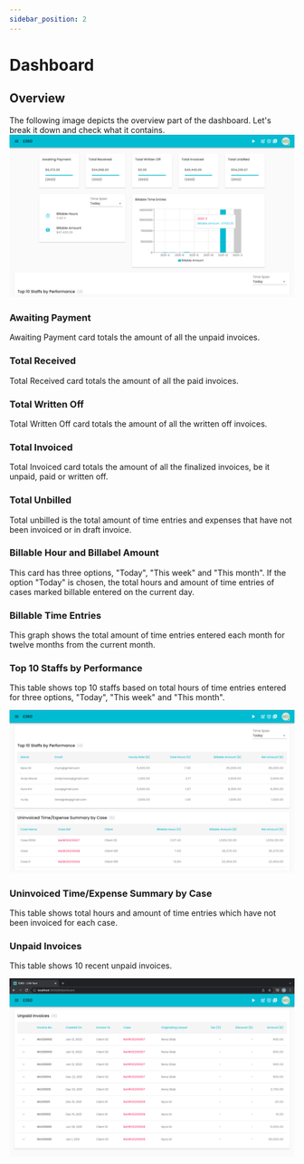 ```yaml
---
sidebar_position: 2
---
```


# Dashboard

## Overview
The following image depicts the overview part of the dashboard. Let's break it down and check what it contains.
![Alt text](/img/dashboard/dashboard_overview.png?raw=true "Dashboard")

### Awaiting Payment
Awaiting Payment card totals the amount of all the unpaid invoices.

### Total Received
Total Received card totals the amount of all the paid invoices.

### Total Written Off
Total Written Off card totals the amount of all the written off invoices.

### Total Invoiced
Total Invoiced card totals the amount of all the finalized invoices, be it unpaid, paid or written off.

### Total Unbilled
Total unbilled is the total amount of time entries and expenses that have not been invoiced or in draft invoice.

### Billable Hour and Billabel Amount
This card has three options, "Today", "This week" and "This month". If the option "Today" is chosen, the total hours and amount of time entries of cases marked billable entered on the current day.

### Billable Time Entries
This graph shows the total amount of time entries entered each month for twelve months from the current month.

### Top 10 Staffs by Performance

This table shows top 10 staffs based on total hours of time entries entered for three options, "Today", "This week" and "This month".

![Alt text](/img/dashboard/dashboard_top10staff_uninvoiced_time_expense.png?raw=true "Dashboard")

### Uninvoiced Time/Expense Summary by Case

This table shows total hours and amount of time entries which have not been invoiced for each case.

### Unpaid Invoices

This table shows 10 recent unpaid invoices.

![Alt text](/img/dashboard/dashboard_unpaid_invoices.png?raw=true "Dashboard")